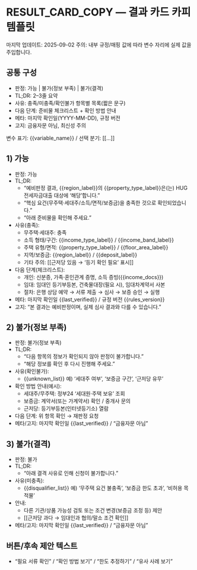 # RESULT_CARD_COPY — 결과 카드 카피 템플릿

마지막 업데이트: 2025-09-02
주의: 내부 규정/매핑 값에 따라 변수 자리에 실제 값을 주입합니다.

## 공통 구성
- 판정: 가능 | 불가(정보 부족) | 불가(결격)
- TL;DR: 2–3줄 요약
- 사유: 충족/미충족/확인불가 항목별 목록(짧은 문구)
- 다음 단계: 준비물 체크리스트 + 확인 방법 안내
- 메타: 마지막 확인일(YYYY-MM-DD), 규정 버전
- 고지: 금융자문 아님, 최신성 주의

변수 표기: {{variable_name}} / 선택 분기: [[...]]

## 1) 가능
- 판정: 가능
- TL;DR:
  - “예비판정 결과, {{region_label}}의 {{property_type_label}}은(는) HUG 전세자금대출 대상에 ‘해당’합니다.”
  - “핵심 요건(무주택·세대주/소득/면적/보증금)을 충족한 것으로 확인되었습니다.”
  - “아래 준비물을 확인해 주세요.”
- 사유(충족):
  - 무주택·세대주: 충족
  - 소득 형태/구간: {{income_type_label}} / {{income_band_label}}
  - 주택 유형/면적: {{property_type_label}} / {{floor_area_label}}
  - 지역/보증금: {{region_label}} / {{deposit_label}}
  - 기타 주의: [[근저당 있음 → ‘등기 확인 필요’ 표시]]
- 다음 단계(체크리스트):
  - 개인: 신분증, 가족·혼인관계 증명, 소득 증빙({{income_docs}})
  - 임대: 임대인 등기부등본, 건축물대장(필요 시), 임대차계약서 사본
  - 절차: 은행 상담 예약 → 서류 제출 → 심사 → 보증 승인 → 실행
- 메타: 마지막 확인일 {{last_verified}} / 규정 버전 {{rules_version}}
- 고지: “본 결과는 예비판정이며, 실제 심사 결과와 다를 수 있습니다.”

## 2) 불가(정보 부족)
- 판정: 불가(정보 부족)
- TL;DR:
  - “다음 항목의 정보가 확인되지 않아 판정이 불가합니다.”
  - “해당 정보를 확인 후 다시 진행해 주세요.”
- 사유(확인불가):
  - {{unknown_list}}  예) ‘세대주 여부’, ‘보증금 구간’, ‘근저당 유무’
- 확인 방법 안내(예시):
  - 세대주/무주택: 정부24 ‘세대원·주택 보유’ 조회
  - 보증금: 계약서(또는 가계약서) 확인 / 중개사 문의
  - 근저당: 등기부등본(인터넷등기소) 열람
- 다음 단계: 위 항목 확인 → 재판정 요청
- 메타/고지: 마지막 확인일 {{last_verified}} / “금융자문 아님”

## 3) 불가(결격)
- 판정: 불가
- TL;DR:
  - “아래 결격 사유로 인해 신청이 불가합니다.”
- 사유(미충족):
  - {{disqualifier_list}}  예) ‘무주택 요건 불충족’, ‘보증금 한도 초과’, ‘비허용 목적물’
- 안내:
  - 다른 기관/상품 가능성 검토 또는 조건 변경(보증금 조정 등) 제안
  - [[근저당 과다 → 임대인과 협의/말소 조건 확인]]
- 메타/고지: 마지막 확인일 {{last_verified}} / “금융자문 아님”

## 버튼/후속 제안 텍스트
- “필요 서류 확인” / “확인 방법 보기” / “한도 추정하기” / “유사 사례 보기”
